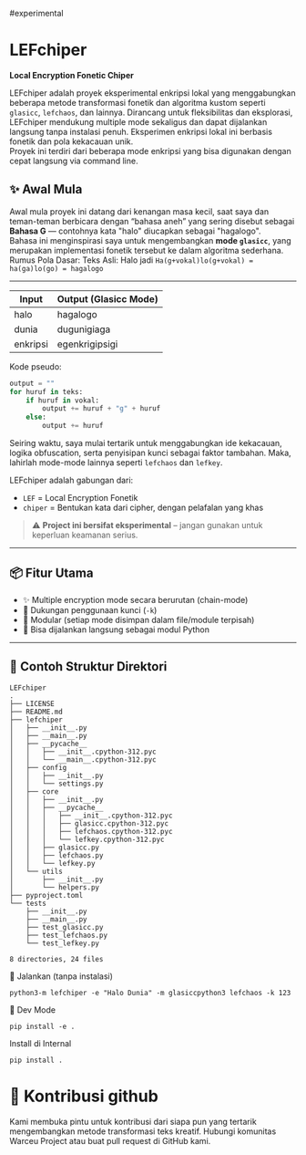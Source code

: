 #experimental
# LEFchiper
**Local Encryption Fonetic Chiper**

LEFchiper adalah proyek eksperimental enkripsi lokal yang menggabungkan beberapa metode transformasi fonetik dan algoritma kustom seperti `glasicc`, `lefchaos`, dan lainnya. Dirancang untuk fleksibilitas dan eksplorasi, LEFchiper mendukung multiple mode sekaligus dan dapat dijalankan langsung tanpa instalasi penuh.
Eksperimen enkripsi lokal ini berbasis fonetik dan pola kekacauan unik.  
Proyek ini terdiri dari beberapa mode enkripsi yang bisa digunakan dengan cepat langsung via command line.

## ✨ Awal Mula

Awal mula proyek ini datang dari kenangan masa kecil, saat saya dan teman-teman berbicara dengan “bahasa aneh” yang sering disebut sebagai **Bahasa G** — contohnya kata "halo" diucapkan sebagai "hagalogo".  
Bahasa ini menginspirasi saya untuk mengembangkan **mode `glasicc`**, yang merupakan implementasi fonetik tersebut ke dalam algoritma sederhana.
Rumus Pola Dasar:
Teks Asli: Halo jadi ```Ha(g+vokal)lo(g+vokal) = ha(ga)lo(go) = hagalogo```

___________________________________
| Input   | Output (Glasicc Mode) |
|---------|-----------------------|
| halo    | hagalogo              |
| dunia   | dugunigiaga           |
| enkripsi| egenkrigipsigi        |

Kode pseudo:
```python
output = ""
for huruf in teks:
    if huruf in vokal:
        output += huruf + "g" + huruf
    else:
        output += huruf
```
Seiring waktu, saya mulai tertarik untuk menggabungkan ide kekacauan, logika obfuscation, serta penyisipan kunci sebagai faktor tambahan. Maka, lahirlah mode-mode lainnya seperti `lefchaos` dan `lefkey`.

LEFchiper adalah gabungan dari:
- `LEF` = Local Encryption Fonetik
- `chiper` = Bentukan kata dari cipher, dengan pelafalan yang khas




> ⚠️ **Project ini bersifat eksperimental** – jangan gunakan untuk keperluan keamanan serius.

---

## 📦 Fitur Utama

- ✨ Multiple encryption mode secara berurutan (chain-mode)
- 🔐 Dukungan penggunaan kunci (`-k`)
- 🧩 Modular (setiap mode disimpan dalam file/module terpisah)
- 🚀 Bisa dijalankan langsung sebagai modul Python

---

## 📁 Contoh Struktur Direktori
```
LEFchiper
.
├── LICENSE
├── README.md
├── lefchiper
│   ├── __init__.py
│   ├── __main__.py
│   ├── __pycache__
│   │   ├── __init__.cpython-312.pyc
│   │   └── __main__.cpython-312.pyc
│   ├── config
│   │   ├── __init__.py
│   │   └── settings.py
│   ├── core
│   │   ├── __init__.py
│   │   ├── __pycache__
│   │   │   ├── __init__.cpython-312.pyc
│   │   │   ├── glasicc.cpython-312.pyc
│   │   │   ├── lefchaos.cpython-312.pyc
│   │   │   └── lefkey.cpython-312.pyc
│   │   ├── glasicc.py
│   │   ├── lefchaos.py
│   │   └── lefkey.py
│   └── utils
│       ├── __init__.py
│       └── helpers.py
├── pyproject.toml
└── tests
    ├── __init__.py
    ├── __main__.py
    ├── test_glasicc.py
    ├── test_lefchaos.py
    └── test_lefkey.py

8 directories, 24 files
```

🧪 Jalankan (tanpa instalasi)
```
python3-m lefchiper -e "Halo Dunia" -m glasiccpython3 lefchaos -k 123
```

🧪 Dev Mode
```
pip install -e .
```

Install di Internal 
```
pip install .
```

# 👥 Kontribusi github
Kami membuka pintu untuk kontribusi dari siapa pun yang tertarik mengembangkan metode transformasi teks kreatif. Hubungi komunitas Warceu Project atau buat pull request di GitHub kami.